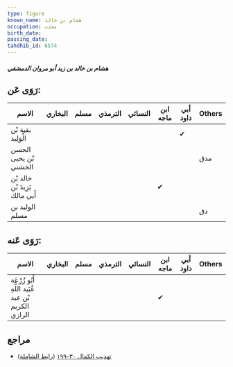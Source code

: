 ```yaml
---
type: figure
known_name: هشام بن خالد
occupation: محدث
birth_date:
passing_date:
tahdhib_id: 6574
---
```

##### هشام بن خالد بن زيد أبو مروان الدمشقي

## رَوَى عَن:
| الاسم                          | البخاري | مسلم | الترمذي | النسائي | ابن ماجه | أبي داود | Others |
| ------------------------------ | ------- | ---- | ------- | ------- | -------- | -------- | ------ |
| بقية بْن الْوَلِيد             |         |      |         |         |          | ✔        |        |
| الحسن بْن يحيى الخشني          |         |      |         |         |          |          | مدق    |
| خالد بْن يَزِيدَ بْن أَبي مالك |         |      |         |         | ✔        |          |        |
| الوليد بن مسلم                 |         |      |         |         |          |          | دق     |
## رَوَى عَنه:
| الاسم                                              | البخاري | مسلم | الترمذي | النسائي | ابن ماجه | أبي داود | Others |
| -------------------------------------------------- | ------- | ---- | ------- | ------- | -------- | -------- | ------ |
| أَبُو زُرْعَة عُبَيد اللَّهِ بْن عبد الكريم الرازي |         |      |         |         | ✔        |          |        |
## مراجع
- [تهذيب الكمال ٣٠-١٩٩](obsidian://open?vault=Tahdhib-al-Kamal&file=Figures/٦٥٧٤-هشام%20بن%20خالد%20بن%20زيد%20أبو%20مروان%20الدمشقي) ([رابط الشاملة](https://shamela.ws/book/3722/16265))